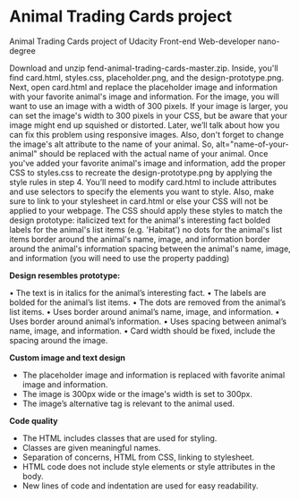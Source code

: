 # Animal Trading Cards project
Animal Trading Cards project of Udacity Front-end Web-developer nano-degree

Download and unzip fend-animal-trading-cards-master.zip. Inside, you'll find card.html, styles.css, placeholder.png, and the design-prototype.png.
Next, open card.html and replace the placeholder image and information with your favorite animal's image and information. For the image, you will want to use an image with a width of 300 pixels. If your image is larger, you can set the image's width to 300 pixels in your CSS, but be aware that your image might end up squished or distorted. Later, we’ll talk about how you can fix this problem using responsive images. Also, don't forget to change the image's alt attribute to the name of your animal. So, alt="name-of-your-animal" should be replaced with the actual name of your animal.
Once you've added your favorite animal's image and information, add the proper CSS to styles.css to recreate the design-prototype.png by applying the style rules in step 4. You’ll need to modify card.html to include attributes and use selectors to specify the elements you want to style. Also, make sure to link to your stylesheet in card.html or else your CSS will not be applied to your webpage.
The CSS should apply these styles to match the design prototype:
italicized text for the animal's interesting fact
bolded labels for the animal's list items (e.g. 'Habitat')
no dots for the animal's list items
border around the animal's name, image, and information
border around the animal's information
spacing between the animal's name, image, and information (you will need to use the property padding)

__Design resembles prototype:__

 • The text is in italics for the animal’s interesting fact. 
 • The labels are bolded for the animal’s list items. 
 • The dots are removed from the animal’s list items. 
 • Uses border around animal’s name, image, and information. 
 • Uses border around animal’s information. 
 • Uses spacing between animal’s name, image, and information. 
 • Card width should be fixed, include the spacing around the image. 

__Custom image and text design__
- The placeholder image and information is replaced with favorite animal image and information.
- The image is 300px wide or the image's width is set to 300px.
- The image’s alternative tag is relevant to the animal used.

__Code quality__
- The HTML includes classes that are used for styling.
- Classes are given meaningful names.
- Separation of concerns, HTML from CSS, linking to stylesheet.
- HTML code does not include style elements or style attributes in the body.
- New lines of code and indentation are used for easy readability.
